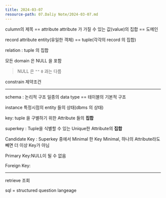 ```yaml
---
title: 2024-03-07
resource-path: 07.Daliy Note/2024-03-07.md
---
```

culumn의 제목 == attribute
attribute 가 가질 수 있는 값(value)의 집합 == 도메인

record attribute 
entity(유일한 객체) == tuple(각각의 record 의 집합)

relation : tuple 의 집합

모든 domain 은 NULL 을 포함
> NULL 은 `""` `0` 과는 다름

constrain 제약조건

---

schema : 논리적 구조 일종의 data type == 테이블의 기본적 구조

instance 특정시점의  entity 들의 상태(dbms 의 상태)

key: tuple 을 구별하기 위한 Attribute 들의 **집합**

superkey : Tuple을 식별할 수 있는 Unique한 Attribute의 **집합**

Candidate Key : Superkey 중에서 Minimal 한 Key Minimal, 하나의 Attribute라도 빼면 더 이상 Key가 아님

Primary Key:NULL이 될 수 없음

Foreign Key:








---


retrieve 조회

sql = structured question langeage



